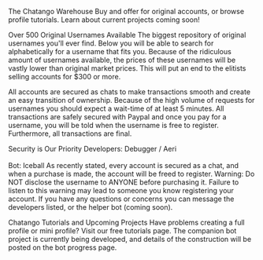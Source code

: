 
<!--Header -->
The Chatango Warehouse
Buy and offer for original accounts, or browse profile tutorials.
Learn about current projects coming soon!

<!-- Page 1 -->
Over 500 Original Usernames Available
The biggest repository of original usernames you'll ever find.
Below you will be able to search for alphabetically for a username that fits you. Because of the ridiculous amount of usernames available, the prices of these usernames will be vastly lower than original market prices. This will put an end to the elitists selling accounts for $300 or more.</p>
All accounts are secured as chats to make transactions smooth and create an easy transition of ownership. Because of the high volume of requests for usernames you should expect a wait-time of at least 5 minutes. All transactions are safely secured with Paypal and once you pay for a username, you will be told when the username is free to register. Furthermore, all transactions are final.

<!-- Two -->
Security is Our Priority
Developers: Debugger / Aeri<br>  
Bot: Iceball
As recently stated, every account is secured as a chat, and when a purchase is made, the account will be freed to register. Warning: Do NOT disclose the username to ANYONE before purchasing it. Failure to listen to this warning may lead to someone you know registering your account. If you have any questions or concerns you can message the developers listed, or the helper bot (coming soon).

<!-- Three -->
Chatango Tutorials and Upcoming Projects
Have problems creating a full profile or mini profile? Visit our free tutorials page.
The companion bot project is currently being developed, and details of the construction will be posted on the bot progress page.

